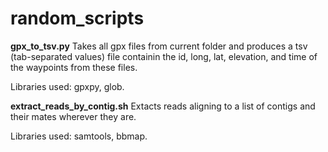 # random_scripts

**gpx_to_tsv.py**
Takes all gpx files from current folder and produces a tsv (tab-separated values) file containin the id, long, lat, elevation, and time of the waypoints from these files.

Libraries used: gpxpy, glob.


**extract_reads_by_contig.sh**
Extacts reads aligning to a list of contigs and their mates wherever they are.

Libraries used: samtools, bbmap.

